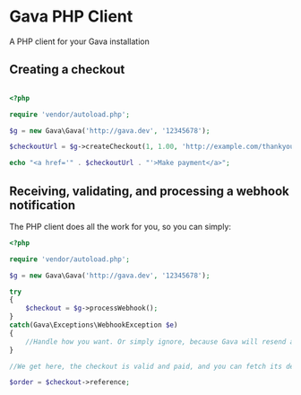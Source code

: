 # Gava PHP Client

A PHP client for your Gava installation

## Creating a checkout

```php

<?php

require 'vendor/autoload.php';

$g = new Gava\Gava('http://gava.dev', '12345678');

$checkoutUrl = $g->createCheckout(1, 1.00, 'http://example.com/thankyou', 'http://example.com.cart');

echo "<a href='" . $checkoutUrl . "'>Make payment</a>";

```

## Receiving, validating, and processing a webhook notification

The PHP client does all the work for you, so you can simply:

```php
<?php

require 'vendor/autoload.php';

$g = new Gava\Gava('http://gava.dev', '12345678');

try
{
	$checkout = $g->processWebhook();
}
catch(Gava\Exceptions\WebhookException $e)
{
	//Handle how you want. Or simply ignore, because Gava will resend another notification later
}

//We get here, the checkout is valid and paid, and you can fetch its details

$order = $checkout->reference;

```